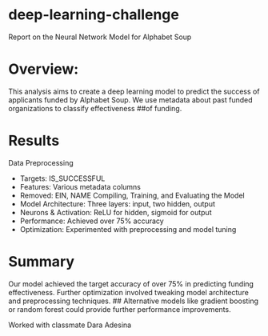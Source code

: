 # deep-learning-challenge
Report on the Neural Network Model for Alphabet Soup
# Overview:
This analysis aims to create a deep learning model to predict the success of applicants funded by Alphabet Soup. We use metadata about past funded organizations to classify effectiveness ##of funding.
# Results
Data Preprocessing
- Targets: IS_SUCCESSFUL
- Features: Various metadata columns
- Removed: EIN, NAME
Compiling, Training, and Evaluating the Model
- Model Architecture: Three layers: input, two hidden, output
- Neurons & Activation: ReLU for hidden, sigmoid for output
- Performance: Achieved over 75% accuracy
- Optimization: Experimented with preprocessing and model tuning
# Summary
Our model achieved the target accuracy of over 75% in predicting funding effectiveness. Further optimization involved tweaking model architecture and preprocessing techniques. ## Alternative models like gradient boosting or random forest could provide further performance improvements.

Worked with classmate Dara Adesina
